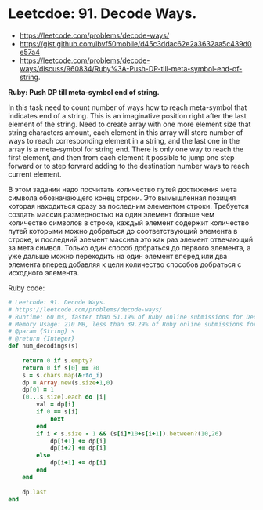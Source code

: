 # Leetcdoe: 91. Decode Ways.

- https://leetcode.com/problems/decode-ways/
- https://gist.github.com/lbvf50mobile/d45c3ddac62e2a3632aa5c439d0e57a4
- https://leetcode.com/problems/decode-ways/discuss/960834/Ruby%3A-Push-DP-till-meta-symbol-end-of-string.

**Ruby: Push DP till meta-symbol end of string.**

In this task need to count number of ways how to reach meta-symbol that indicates end of a string. This is an imaginative position right after the last element of the string. Need to create array with one more element size that string characters amount, each element in this array will store number of ways to reach corresponding element in a string, and the last one in the array is a meta-symbol for string end. There is only one way to reach the first element, and then from each element it possible to jump one step forward or to step forward adding to the destination number ways to reach current element.

В этом задании надо посчитать количество путей достижения мета символа обозначающего конец строки. Это вымышленная позиция которая находиться сразу за последним элементом строки. Требуется создать массив размерностью на один элемент больше чем количество символов в строке, каждый элемент содержит количество путей которыми можно добраться до соответствующий элемента в строке, и последний элемент массива это как раз элемент отвечающий за мета символ. Только один способ добраться до первого элемента, а уже дальше можно переходить на один элемент вперед или два элемента вперед добавляя к цели количество способов добраться с исходного элемента. 


Ruby code:
```Ruby
# Leetcode: 91. Decode Ways.
# https://leetcode.com/problems/decode-ways/
# Runtime: 60 ms, faster than 51.19% of Ruby online submissions for Decode Ways.
# Memory Usage: 210 MB, less than 39.29% of Ruby online submissions for Decode Ways.
# @param {String} s
# @return {Integer}
def num_decodings(s)
    
    return 0 if s.empty?
    return 0 if s[0] == ?0
    s = s.chars.map(&:to_i) 
    dp = Array.new(s.size+1,0)
    dp[0] = 1
    (0...s.size).each do |i|
        val = dp[i]
        if 0 == s[i]
            next
        end
        if i < s.size - 1 && (s[i]*10+s[i+1]).between?(10,26)
            dp[i+1] += dp[i]
            dp[i+2] += dp[i]
        else
            dp[i+1] += dp[i]
        end
    end
    
    dp.last
end
```